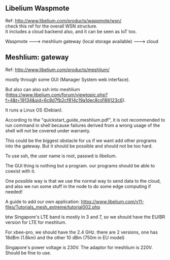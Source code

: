 Libelium Waspmote
-----------------------

Ref: http://www.libelium.com/products/waspmote/wsn/  
check this ref for the overall WSN structure.  
It includes a cloud backend also, and it can be seen as IoT too.

Waspmote ---> meshlium gateway (local storage available) ---> cloud


Meshlium: gateway
-----------------------

Ref: http://www.libelium.com/products/meshlium/

mostly through some GUI (Manager System web interface).

But also can also ssh into meshlium (https://www.libelium.com/forum/viewtopic.php?f=4&t=19134&sid=6c8d7fb2cf814c19a1dec8cd186123c6).

It runs a Linux OS (Debian).

According to the "quickstart_guide_meshlium.pdf", it is not recommended to run command in shell 
because failures derived from a wrong usage of the shell will not be covered under warranty.

This could be the biggest obstacle for us if we want add other programs into the gateway. 
But it should be possible and should not be too hard.

To use ssh, the user name is root, passwd is libelium. 

The GUI thing is nothing but a program. our programs should be able to coexist with it.

One possible way is that we use the normal way to send data to the cloud, 
and also we run some stuff in the node to do some edge computing if needed!

A guide to add our own application: https://www.libelium.com/v11-files/Tutorials_mesh_extreme/tutorial002.php

btw Singapore's LTE band is mostly in 3 and 7, so we should have the EU/BR version for LTE for meshlium.

For xbee-pro, we should have the 2.4 GHz. there are 2 versions, one has 18dBm (1.6km) and the other 10 dBm (750m in EU model)

Singapore's power voltage is 230V. The adaptor for meshlium is 220V. Should be fine to use.


